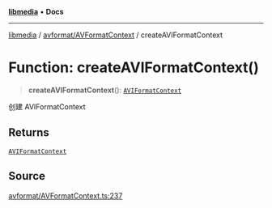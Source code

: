 [**libmedia**](../../../README.md) • **Docs**

***

[libmedia](../../../README.md) / [avformat/AVFormatContext](../README.md) / createAVIFormatContext

# Function: createAVIFormatContext()

> **createAVIFormatContext**(): [`AVIFormatContext`](../interfaces/AVIFormatContext.md)

创建 AVIFormatContext

## Returns

[`AVIFormatContext`](../interfaces/AVIFormatContext.md)

## Source

[avformat/AVFormatContext.ts:237](https://github.com/zhaohappy/libmedia/blob/83708827f1f74f03ced670ca9bc2d9d1e5e5366a/src/avformat/AVFormatContext.ts#L237)
